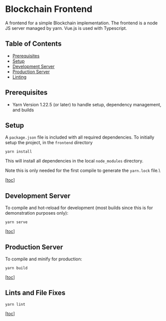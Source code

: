 # Blockchain Frontend

A frontend for a simple Blockchain implementation. The frontend is a node JS server managed by yarn. Vue.js is used with Typescript. 

## Table of Contents

* [Prerequisites](#prerequisites)
* [Setup](#setup)
* [Development Server](#development-server)
* [Production Server](#production-server)
* [Linting](#lints-and-file-fixes)

## Prerequisites

* Yarn Version 1.22.5 (or later) to handle setup, dependency management, and builds

## Setup

A ```package.json``` file is included with all required dependencies. To initially setup the project, in the ```frontend``` directory
```console
yarn install
```
This will install all dependencies in the local ```node_modules``` directory.

Note this is only needed for the first compile to generate the ```yarn.lock``` file.\

\[[toc](#table-of-contents)\]

## Development Server

To compile and hot-reload for development (most builds since this is for demonstration purposes only):
```console
yarn serve
```

\[[toc](#table-of-contents)\]

## Production Server

To compile and minify for production:
```console
yarn build
```

\[[toc](#table-of-contents)\]

## Lints and File Fixes

```console
yarn lint
```

\[[toc](#table-of-contents)\]